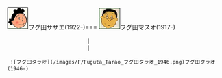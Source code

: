 ![フグ田サザエ](/images/F/Fuguta_Sazae_フグ田サザエ_1922.png)フグ田サザエ(1922-)===
![フグ田マスオ](/images/F/Fuguta_Masuo_フグ田マスオ_1917.png)フグ田マスオ(1917-)

                              |
                              |
               
     ![フグ田タラオ](/images/F/Fuguta_Tarao_フグ田タラオ_1946.png)フグ田タラオ(1946-)
